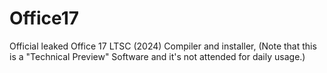 # Office17
Official leaked Office 17 LTSC (2024) Compiler and installer, (Note that this is a "Technical Preview" Software and it's not attended for daily usage.)
